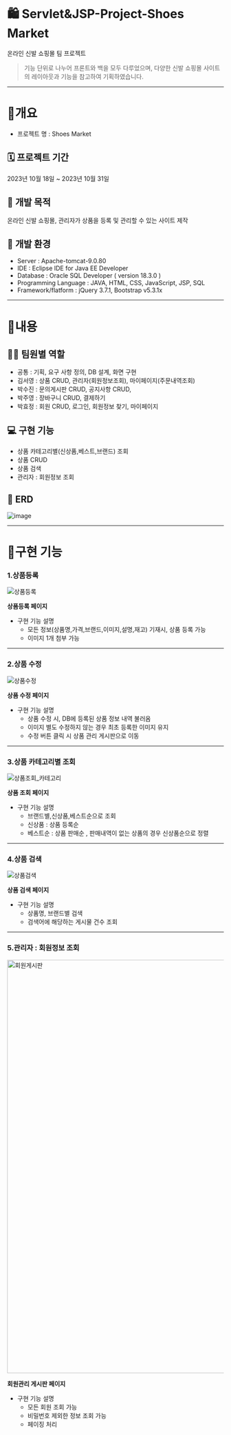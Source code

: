 # 🛍 Servlet&JSP-Project-Shoes Market
온라인 신발 쇼핑몰 팀 프로젝트 

> 기능 단위로 나누어 프론트와 백을 모두 다루었으며, 다양한 신발 쇼핑몰 사이트의 레이아웃과 기능을 참고하여 기획하였습니다.

------------

# 📝개요

* 프로젝트 명 : Shoes Market

## 🗓 프로젝트 기간

2023년 10월 18일 ~ 2023년 10월 31일


## 📢 개발 목적
온라인 신발 쇼핑몰, 관리자가 상품을 등록 및 관리할 수 있는 사이트 제작


## 🎨 개발 환경

  - Server : Apache-tomcat-9.0.80
  - IDE : Eclipse IDE for Java EE Developer
  - Database : Oracle SQL Developer ( version 18.3.0 )
  - Programming Language : JAVA, HTML, CSS, JavaScript, JSP, SQL
  - Framework/flatform : jQuery 3.7.1, Bootstrap v5.3.1x


------------

# 📝내용


## 🙋‍♂️‍ 팀원별 역할

  - 공통 : 기획, 요구 사항 정의, DB 설계, 화면 구현
  - 김서영 : 상품 CRUD, 관리자(회원정보조회), 마이페이지(주문내역조회)
  - 박수진 : 문의게시판 CRUD, 공지사항 CRUD, 
  - 박주영 : 장바구니 CRUD, 결제하기
  - 박효정 : 회원 CRUD, 로그인, 회원정보 찾기, 마이페이지 

## 💻‍ 구현 기능

  - 상품 카테고리별(신상품,베스트,브랜드) 조회
  - 상품 CRUD
  - 상품 검색
  - 관리자 : 회원정보 조회

## 📝 ERD  

![image](https://github.com/seo02wow/Shoes-Market/assets/135966211/6588748d-18d4-478b-b065-b78afca0c80d)



------------

# 📝구현 기능


 <h3>1.상품등록</h3>

![상품등록](https://github.com/seo02wow/Shoes-Market/assets/135966211/020d03e1-a75e-4353-acba-bd823b94dd40)




  **상품등록 페이지**
   
  * 구현 기능 설명
    - 모든 정보(상품명,가격,브랜드,이미지,설명,재고) 기재시, 상품 등록 가능
    - 이미지 1개 첨부 가능<br>

------------

<h3>2.상품 수정</h3>

![상품수정](https://github.com/seo02wow/Shoes-Market/assets/135966211/a225490a-1cbb-49d1-8486-6026e10d4ea7)


  

**상품 수정 페이지**

  * 구현 기능 설명
     - 상품 수정 시, DB에 등록된 상품 정보 내역 불러옴
     - 이미지 별도 수정하지 않는 경우 최초 등록한 이미지 유지
     - 수정 버튼 클릭 시 상품 관리 게시판으로 이동<br>

------------

<h3>3.상품 카테고리별 조회</h3>

![상품조회_카테고리](https://github.com/seo02wow/Shoes-Market/assets/135966211/9583fea5-8107-45cd-91b5-6b5f69c1747b)



**상품 조회 페이지**

  * 구현 기능 설명
     - 브랜드별,신상품,베스트순으로 조회 
     - 신상품 : 상품 등록순
     - 베스트순 : 상품 판매순 , 판매내역이 없는 상품의 경우 신상품순으로 정렬<br>
     
------------

<h3>4.상품 검색</h3>

![상품검색](https://github.com/seo02wow/Shoes-Market/assets/135966211/266a65fd-65a7-4bd6-82db-342a483b071b)


  

**상품 검색 페이지**

  * 구현 기능 설명
     - 상품명, 브랜드별 검색 
     - 검색어에 해당하는 게시물 건수 조회<br>

------------

<h3>5.관리자 : 회원정보 조회</h3>

<img width="960" alt="회원게시판" src="https://github.com/seo02wow/Shoes-Market/assets/135966211/c7d1c0d0-8e31-43a0-bc22-da8ecaf4003b">

  

**회원관리 게시판 페이지**

  * 구현 기능 설명
     - 모든 회원 조회 가능
     - 비밀번호 제외한 정보 조회 가능
     - 페이징 처리 <br>
